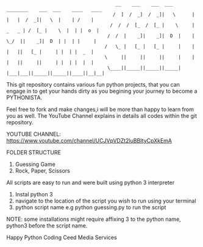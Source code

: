                                             __    ___    ___  ___       ________    ___  ___    ____   ____
                                           /  ]  /  _]  /  _]|   \      |   |   |  /  _]|   \  |    | /    |
                                          /  /  /  [_  /  [_ |    \     | _   _ | /  [_ |    \  |  | |  o  |
                                         /  /  |    _]|    _]|  D  |    |  \_/  ||    _]|  D  | |  | |     |
                                        /   \_ |   [_ |   [_ |     |    |   |   ||   [_ |     | |  | |  _  |
                                        \     ||     ||     ||     |    |   |   ||     ||     | |  | |  |  |
                                         \____||_____||_____||_____|    |___|___||_____||_____||____||__|__|
                                                                                                            
                                            
This git repository contains various fun python projects, that you can engage in to get your hands dirty as you begining your journey to become a PYTHONISTA.

Feel free to fork and make changes,i will be more than happy to learn from you as well. The YouTube Channel explains in details all codes within the git repository.

YOUTUBE CHANNEL: https://www.youtube.com/channel/UCJVpVDZt2luBBItyCpXkEmA

FOLDER STRUCTURE
1) Guessing Game
2) Rock, Paper, Scissors


All scripts are easy to run and were built using python 3 interpreter 
1. Instal python 3
2. navigate to the location of the script you wish to run using your terminal
3. python script name e.g python guessing.py  to run the script 

NOTE: some installations might require affixing 3 to the python name, python3 before the script name.

Happy Python Coding
Ceed Media Services